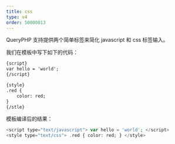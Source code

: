```yaml
---
title: css
type: v4
order: 50000013
---
```


QueryPHP 支持提供两个简单标签来简化 javascript 和 css 标签输入。

我们在模板中写下如下的代码：

``` html
{script}
var hello = 'world';
{/script}

{style}
.red {
    color: red;
}
{/stle}
```

模板编译后的结果：

``` php
<script type="text/javascript"> var hello = 'world'; </script>
<style type="text/css"> .red { color: red; } </style>
```
